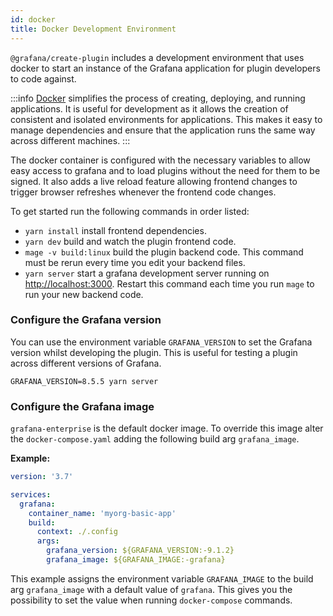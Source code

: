 ```yaml
---
id: docker
title: Docker Development Environment
---
```


`@grafana/create-plugin` includes a development environment that uses docker to start an instance of the Grafana application for plugin developers to code against.

:::info
[Docker](https://docs.docker.com/get-docker/) simplifies the process of creating, deploying, and running applications. It is useful for development as it allows the creation of consistent and isolated environments for applications. This makes it easy to manage dependencies and ensure that the application runs the same way across different machines.
:::

The docker container is configured with the necessary variables to allow easy access to grafana and to load plugins without the need for them to be signed. It also adds a live reload feature allowing frontend changes to trigger browser refreshes whenever the frontend code changes.

To get started run the following commands in order listed:

- `yarn install` install frontend dependencies.
- `yarn dev` build and watch the plugin frontend code.
- `mage -v build:linux` build the plugin backend code. This command must be rerun every time you edit your backend files.
- `yarn server` start a grafana development server running on [http://localhost:3000](http://localhost:3000). Restart this command each time you run `mage` to run your new backend code.


### Configure the Grafana version

You can use the environment variable `GRAFANA_VERSION` to set the Grafana version whilst developing the plugin. This is useful for testing a plugin across different versions of Grafana.

```shell
GRAFANA_VERSION=8.5.5 yarn server
```

### Configure the Grafana image

`grafana-enterprise` is the default docker image. To override this image alter the `docker-compose.yaml` adding the following build arg `grafana_image`.

**Example:**

```yaml
version: '3.7'

services:
  grafana:
    container_name: 'myorg-basic-app'
    build:
      context: ./.config
      args:
        grafana_version: ${GRAFANA_VERSION:-9.1.2}
        grafana_image: ${GRAFANA_IMAGE:-grafana}
```

This example assigns the environment variable `GRAFANA_IMAGE` to the build arg `grafana_image` with a default value of `grafana`. This gives you the possibility to set the value when running `docker-compose` commands.
